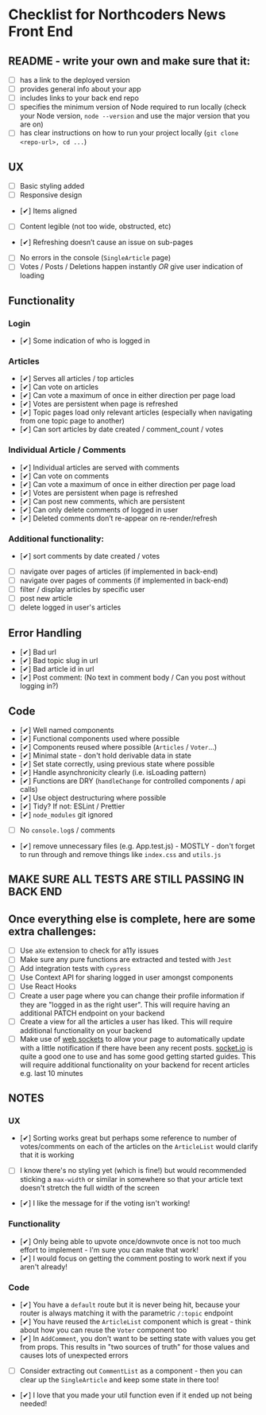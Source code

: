 # Checklist for Northcoders News Front End

## README - write your own and make sure that it:

- [ ] has a link to the deployed version
- [ ] provides general info about your app
- [ ] includes links to your back end repo
- [ ] specifies the minimum version of Node required to run locally (check your Node version, `node --version` and use the major version that you are on)
- [ ] has clear instructions on how to run your project locally (`git clone <repo-url>, cd ...`)

## UX

- [ ] Basic styling added
- [ ] Responsive design
- [✔] Items aligned
- [ ] Content legible (not too wide, obstructed, etc)
- [✔] Refreshing doesn’t cause an issue on sub-pages
- [ ] No errors in the console (`SingleArticle` page)
- [ ] Votes / Posts / Deletions happen instantly _OR_ give user indication of loading

## Functionality

### Login

- [✔] Some indication of who is logged in

### Articles

- [✔] Serves all articles / top articles
- [✔] Can vote on articles
- [✔] Can vote a maximum of once in either direction per page load
- [✔] Votes are persistent when page is refreshed
- [✔] Topic pages load only relevant articles (especially when navigating from one topic page to another)
- [✔] Can sort articles by date created / comment_count / votes

### Individual Article / Comments

- [✔] Individual articles are served with comments
- [✔] Can vote on comments
- [✔] Can vote a maximum of once in either direction per page load
- [✔] Votes are persistent when page is refreshed
- [✔] Can post new comments, which are persistent
- [✔] Can only delete comments of logged in user
- [✔] Deleted comments don’t re-appear on re-render/refresh

### Additional functionality:

- [✔] sort comments by date created / votes
- [ ] navigate over pages of articles (if implemented in back-end)
- [ ] navigate over pages of comments (if implemented in back-end)
- [ ] filter / display articles by specific user
- [ ] post new article
- [ ] delete logged in user's articles

## Error Handling

- [✔] Bad url
- [✔] Bad topic slug in url
- [✔] Bad article id in url
- [✔] Post comment: (No text in comment body / Can you post without logging in?)

## Code

- [✔] Well named components
- [✔] Functional components used where possible
- [✔] Components reused where possible (`Articles` / `Voter`...)
- [✔] Minimal state - don't hold derivable data in state
- [✔] Set state correctly, using previous state where possible
- [✔] Handle asynchronicity clearly (i.e. isLoading pattern)
- [✔] Functions are DRY (`handleChange` for controlled components / api calls)
- [✔] Use object destructuring where possible
- [✔] Tidy? If not: ESLint / Prettier
- [✔] `node_modules` git ignored
- [ ] No `console.log`s / comments
- [✔] remove unnecessary files (e.g. App.test.js) - MOSTLY - don't forget to run through and remove things like `index.css` and `utils.js`

## MAKE SURE ALL TESTS ARE STILL PASSING IN BACK END

## Once everything else is complete, here are some extra challenges:

- [ ] Use `aXe` extension to check for a11y issues
- [ ] Make sure any pure functions are extracted and tested with `Jest`
- [ ] Add integration tests with `cypress`
- [ ] Use Context API for sharing logged in user amongst components
- [ ] Use React Hooks
- [ ] Create a user page where you can change their profile information if they are "logged in as the right user". This will require having an additional PATCH endpoint on your backend
- [ ] Create a view for all the articles a user has liked. This will require additional functionality on your backend
- [ ] Make use of [web sockets](https://en.wikipedia.org/wiki/WebSocket) to allow your page to automatically update with a little notification if there have been any recent posts. [socket.io](https://socket.io/) is quite a good one to use and has some good getting started guides. This will require additional functionality on your backend for recent articles e.g. last 10 minutes

## NOTES

### UX

- [✔] Sorting works great but perhaps some reference to number of votes/comments on each of the articles on the `ArticleList` would clarify that it is working
- [ ] I know there's no styling yet (which is fine!) but would recommended sticking a `max-width` or similar in somewhere so that your article text doesn't stretch the full width of the screen
- [✔] I like the message for if the voting isn't working!

### Functionality

- [✔] Only being able to upvote once/downvote once is not too much effort to implement - I'm sure you can make that work!
- [✔] I would focus on getting the comment posting to work next if you aren't already!

### Code

- [✔] You have a `default` route but it is never being hit, because your router is always matching it with the parametric `/:topic` endpoint
- [✔] You have reused the `ArticleList` component which is great - think about how you can reuse the `Voter` component too
- [✔] In `AddComment`, you don't want to be setting state with values you get from props. This results in "two sources of truth" for those values and causes lots of unexpected errors
- [ ] Consider extracting out `CommentList` as a component - then you can clear up the `SingleArticle` and keep some state in there too!
- [✔] I love that you made your util function even if it ended up not being needed!
